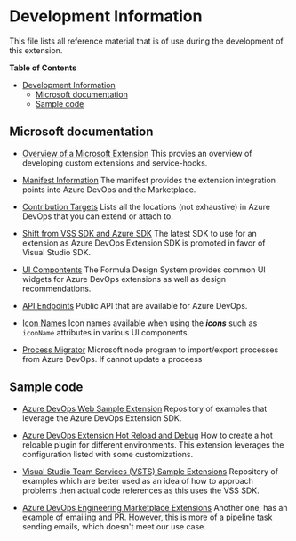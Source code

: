 # Development Information

This file lists all reference material that is of use during the development of this extension.

**Table of Contents**
- [Development Information](#development-information)
  - [Microsoft documentation](#microsoft-documentation)
  - [Sample code](#sample-code)

## Microsoft documentation

- [Overview of a Microsoft Extension](https://docs.microsoft.com/en-us/azure/devops/extend/overview?view=azure-devops)
This provies an overview of developing custom extensions and service-hooks.

- [Manifest Information](https://docs.microsoft.com/en-us/azure/devops/extend/develop/manifest?view=azure-devops)
The manifest provides the extension integration points into Azure DevOps and the Marketplace.

- [Contribution Targets](https://docs.microsoft.com/en-us/previous-versions/azure/devops/extend/reference/targets/overview#targets)
Lists all the locations (not exhaustive) in Azure DevOps that you can extend or attach to.

- [Shift from VSS SDK and Azure SDK](https://github.com/microsoft/azure-devops-extension-sdk/issues/10)
The latest SDK to use for an extension as Azure DevOps Extension SDK is promoted in favor of Visual Studio SDK.

- [UI Compontents](https://developer.microsoft.com/en-gb/azure-devops/components)
The Formula Design System provides common UI widgets for Azure DevOps extensions as well as design recommendations.

- [API Endpoints](https://docs.microsoft.com/en-us/previous-versions/azure/devops/integrate/previous-apis/overview)
Public API that are available for Azure DevOps.

- [Icon Names](https://uifabricicons.azurewebsites.net/)
Icon names available when using the ***icons*** such as ```iconName``` attributes in various UI components.

- [Process Migrator](https://github.com/microsoft/process-migrator)
Microsoft node program to import/export processes from Azure DevOps. If cannot update a proceess

## Sample code

- [Azure DevOps Web Sample Extension](https://github.com/microsoft/azure-devops-extension-sample)
Repository of examples that leverage the Azure DevOps Extension SDK.

- [Azure DevOps Extension Hot Reload and Debug](https://github.com/microsoft/azure-devops-extension-hot-reload-and-debug)
How to create a hot reloable plugin for different environments. This extension leverages the configuration listed with some customizations.

- [Visual Studio Team Services (VSTS) Sample Extensions](https://github.com/microsoft/vsts-extension-samples)
Repository of examples which are better used as an idea of how to approach problems then actual code references as this uses the VSS SDK.

- [Azure DevOps Engineering Marketplace Extensions](https://github.com/microsoft/azure-devops-engineering-extensions)
Another one, has an example of emailing and PR. However, this is more of a pipeline task sending emails, which doesn't meet our use case.
